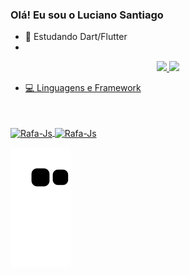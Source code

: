 ### Olá! Eu sou o Luciano Santiago

- 🌱 Estudando Dart/Flutter
- 
<div align="center">
  <a href="https://github.com/LuciSantiago">
  <img height="180em" src="https://github-readme-stats.vercel.app/api?username=LuciSantiago&show_icons=true&theme=dracula&include_all_commits=true&count_private=true"/>
  <img height="180em" src="https://github-readme-stats.vercel.app/api/top-langs/?username=LuciSantiago&layout=compact&langs_count=7&theme=dracula"/>
</div>

- 💻 Linguagens e Framework
<div style="display: inline_block"><br><br>
  <img align="center" alt="Rafa-Js" height="30" width="40" src="https://cdn.jsdelivr.net/gh/devicons/devicon/icons/dart/dart-original.svg">
  <img align="center" alt="Rafa-Js" height="30" width="40" src="https://cdn.jsdelivr.net/gh/devicons/devicon/icons/flutter/flutter-original.svg">
  
</div>

 
<div> 

 
 ![Snake animation](https://github.com/rafaballerini/rafaballerini/blob/output/github-contribution-grid-snake.svg)
 
</div>



